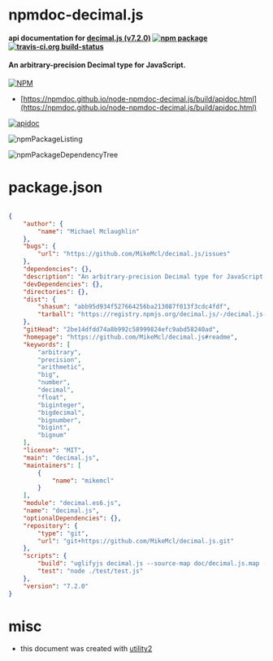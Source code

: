 # npmdoc-decimal.js

#### api documentation for  [decimal.js (v7.2.0)](https://github.com/MikeMcl/decimal.js#readme)  [![npm package](https://img.shields.io/npm/v/npmdoc-decimal.js.svg?style=flat-square)](https://www.npmjs.org/package/npmdoc-decimal.js) [![travis-ci.org build-status](https://api.travis-ci.org/npmdoc/node-npmdoc-decimal.js.svg)](https://travis-ci.org/npmdoc/node-npmdoc-decimal.js)

#### An arbitrary-precision Decimal type for JavaScript.

[![NPM](https://nodei.co/npm/decimal.js.png?downloads=true&downloadRank=true&stars=true)](https://www.npmjs.com/package/decimal.js)

- [https://npmdoc.github.io/node-npmdoc-decimal.js/build/apidoc.html](https://npmdoc.github.io/node-npmdoc-decimal.js/build/apidoc.html)

[![apidoc](https://npmdoc.github.io/node-npmdoc-decimal.js/build/screenCapture.buildCi.browser.%252Ftmp%252Fbuild%252Fapidoc.html.png)](https://npmdoc.github.io/node-npmdoc-decimal.js/build/apidoc.html)

![npmPackageListing](https://npmdoc.github.io/node-npmdoc-decimal.js/build/screenCapture.npmPackageListing.svg)

![npmPackageDependencyTree](https://npmdoc.github.io/node-npmdoc-decimal.js/build/screenCapture.npmPackageDependencyTree.svg)



# package.json

```json

{
    "author": {
        "name": "Michael Mclaughlin"
    },
    "bugs": {
        "url": "https://github.com/MikeMcl/decimal.js/issues"
    },
    "dependencies": {},
    "description": "An arbitrary-precision Decimal type for JavaScript.",
    "devDependencies": {},
    "directories": {},
    "dist": {
        "shasum": "abb95d934f527664256ba213087f013f3cdc4fdf",
        "tarball": "https://registry.npmjs.org/decimal.js/-/decimal.js-7.2.0.tgz"
    },
    "gitHead": "2be14dfdd74a8b992c58999824efc9abd58240ad",
    "homepage": "https://github.com/MikeMcl/decimal.js#readme",
    "keywords": [
        "arbitrary",
        "precision",
        "arithmetic",
        "big",
        "number",
        "decimal",
        "float",
        "biginteger",
        "bigdecimal",
        "bignumber",
        "bigint",
        "bignum"
    ],
    "license": "MIT",
    "main": "decimal.js",
    "maintainers": [
        {
            "name": "mikemcl"
        }
    ],
    "module": "decimal.es6.js",
    "name": "decimal.js",
    "optionalDependencies": {},
    "repository": {
        "type": "git",
        "url": "git+https://github.com/MikeMcl/decimal.js.git"
    },
    "scripts": {
        "build": "uglifyjs decimal.js --source-map doc/decimal.js.map -c -m -o decimal.min.js --preamble \"/* decimal.js v7.2.0 https://github.com/MikeMcl/decimal.js/LICENCE */\"",
        "test": "node ./test/test.js"
    },
    "version": "7.2.0"
}
```



# misc
- this document was created with [utility2](https://github.com/kaizhu256/node-utility2)
